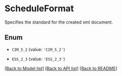 # ScheduleFormat

Specifies the standard for the created xml document.

## Enum

* `CIM_5_2` (value: `'CIM_5_2'`)

* `ESS_2_3` (value: `'ESS_2_3'`)

[[Back to Model list]](../README.md#documentation-for-models) [[Back to API list]](../README.md#documentation-for-api-endpoints) [[Back to README]](../README.md)


